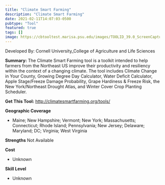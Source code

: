 ```yaml
---
title: "Climate Smart Farming"
description: "Climate Smart Farming"
date: 2021-02-11T14:07:03-0500
pubtype: "Tool"
featured: true
tags: []
image: https://cbtooltest.marisa.psu.edu/images/TOOLID_39.0_ScreenCapture-1.png
---
```

Developed By: Cornell University_College of Agriculture and Life Sciences

**Summary:** The Climate Smart Farming tool is a toolkit intended to help farmers from the Northeast US  improve their productivity and resiliency within the context of a changing climate. The tool includes Climate Change in Your County, Growing Degree Day Calculator, Water Deficit Calculator, Apple Stage/Freeze Damage Probability, Grape Hardiness & Freeze Risk, the New York/Northeast Drought Atlas, and Winter Cover Crop Planting Scheduler.

__**Get This Tool:**__ http://climatesmartfarming.org/tools/

__**Geographic Coverage**__
- Maine; New Hampshire; Vermont; New York; Massachusetts; Connecticut; Rhode Island; Pennsylvania; New Jersey; Delaware; Maryland; DC; Virginia; West Virginia

__**Strengths**__
Not Available

__**Cost**__
- Unknown

__**Skill Level**__
- Unknown
